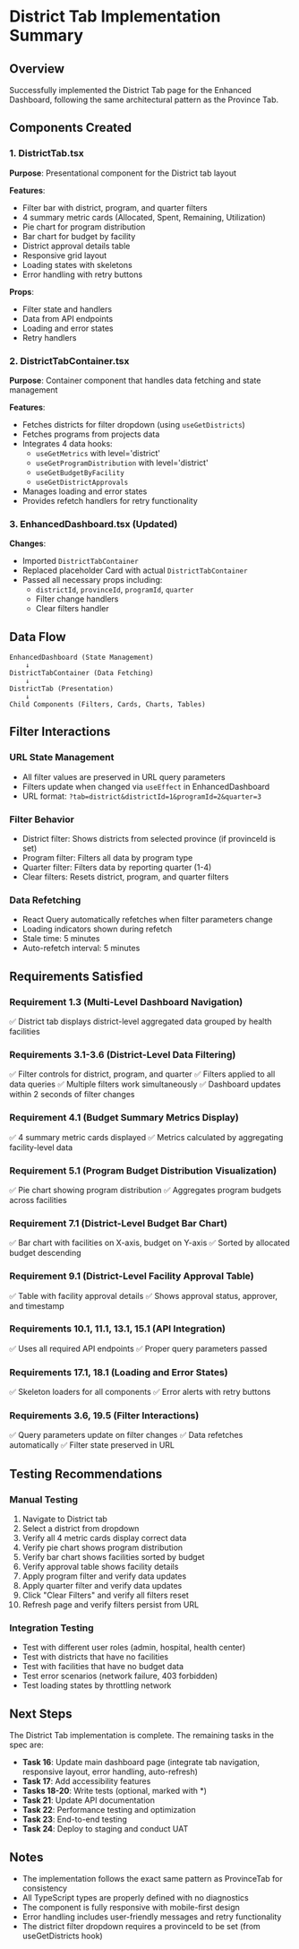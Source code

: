 # District Tab Implementation Summary

## Overview
Successfully implemented the District Tab page for the Enhanced Dashboard, following the same architectural pattern as the Province Tab.

## Components Created

### 1. DistrictTab.tsx
**Purpose**: Presentational component for the District tab layout

**Features**:
- Filter bar with district, program, and quarter filters
- 4 summary metric cards (Allocated, Spent, Remaining, Utilization)
- Pie chart for program distribution
- Bar chart for budget by facility
- District approval details table
- Responsive grid layout
- Loading states with skeletons
- Error handling with retry buttons

**Props**:
- Filter state and handlers
- Data from API endpoints
- Loading and error states
- Retry handlers

### 2. DistrictTabContainer.tsx
**Purpose**: Container component that handles data fetching and state management

**Features**:
- Fetches districts for filter dropdown (using `useGetDistricts`)
- Fetches programs from projects data
- Integrates 4 data hooks:
  - `useGetMetrics` with level='district'
  - `useGetProgramDistribution` with level='district'
  - `useGetBudgetByFacility`
  - `useGetDistrictApprovals`
- Manages loading and error states
- Provides refetch handlers for retry functionality

### 3. EnhancedDashboard.tsx (Updated)
**Changes**:
- Imported `DistrictTabContainer`
- Replaced placeholder Card with actual `DistrictTabContainer`
- Passed all necessary props including:
  - `districtId`, `provinceId`, `programId`, `quarter`
  - Filter change handlers
  - Clear filters handler

## Data Flow

```
EnhancedDashboard (State Management)
    ↓
DistrictTabContainer (Data Fetching)
    ↓
DistrictTab (Presentation)
    ↓
Child Components (Filters, Cards, Charts, Tables)
```

## Filter Interactions

### URL State Management
- All filter values are preserved in URL query parameters
- Filters update when changed via `useEffect` in EnhancedDashboard
- URL format: `?tab=district&districtId=1&programId=2&quarter=3`

### Filter Behavior
- District filter: Shows districts from selected province (if provinceId is set)
- Program filter: Filters all data by program type
- Quarter filter: Filters data by reporting quarter (1-4)
- Clear filters: Resets district, program, and quarter filters

### Data Refetching
- React Query automatically refetches when filter parameters change
- Loading indicators shown during refetch
- Stale time: 5 minutes
- Auto-refetch interval: 5 minutes

## Requirements Satisfied

### Requirement 1.3 (Multi-Level Dashboard Navigation)
✅ District tab displays district-level aggregated data grouped by health facilities

### Requirements 3.1-3.6 (District-Level Data Filtering)
✅ Filter controls for district, program, and quarter
✅ Filters applied to all data queries
✅ Multiple filters work simultaneously
✅ Dashboard updates within 2 seconds of filter changes

### Requirement 4.1 (Budget Summary Metrics Display)
✅ 4 summary metric cards displayed
✅ Metrics calculated by aggregating facility-level data

### Requirement 5.1 (Program Budget Distribution Visualization)
✅ Pie chart showing program distribution
✅ Aggregates program budgets across facilities

### Requirement 7.1 (District-Level Budget Bar Chart)
✅ Bar chart with facilities on X-axis, budget on Y-axis
✅ Sorted by allocated budget descending

### Requirement 9.1 (District-Level Facility Approval Table)
✅ Table with facility approval details
✅ Shows approval status, approver, and timestamp

### Requirements 10.1, 11.1, 13.1, 15.1 (API Integration)
✅ Uses all required API endpoints
✅ Proper query parameters passed

### Requirements 17.1, 18.1 (Loading and Error States)
✅ Skeleton loaders for all components
✅ Error alerts with retry buttons

### Requirements 3.6, 19.5 (Filter Interactions)
✅ Query parameters update on filter changes
✅ Data refetches automatically
✅ Filter state preserved in URL

## Testing Recommendations

### Manual Testing
1. Navigate to District tab
2. Select a district from dropdown
3. Verify all 4 metric cards display correct data
4. Verify pie chart shows program distribution
5. Verify bar chart shows facilities sorted by budget
6. Verify approval table shows facility details
7. Apply program filter and verify data updates
8. Apply quarter filter and verify data updates
9. Click "Clear Filters" and verify all filters reset
10. Refresh page and verify filters persist from URL

### Integration Testing
- Test with different user roles (admin, hospital, health center)
- Test with districts that have no facilities
- Test with facilities that have no budget data
- Test error scenarios (network failure, 403 forbidden)
- Test loading states by throttling network

## Next Steps

The District Tab implementation is complete. The remaining tasks in the spec are:

- **Task 16**: Update main dashboard page (integrate tab navigation, responsive layout, error handling, auto-refresh)
- **Task 17**: Add accessibility features
- **Tasks 18-20**: Write tests (optional, marked with *)
- **Task 21**: Update API documentation
- **Task 22**: Performance testing and optimization
- **Task 23**: End-to-end testing
- **Task 24**: Deploy to staging and conduct UAT

## Notes

- The implementation follows the exact same pattern as ProvinceTab for consistency
- All TypeScript types are properly defined with no diagnostics
- The component is fully responsive with mobile-first design
- Error handling includes user-friendly messages and retry functionality
- The district filter dropdown requires a provinceId to be set (from useGetDistricts hook)
